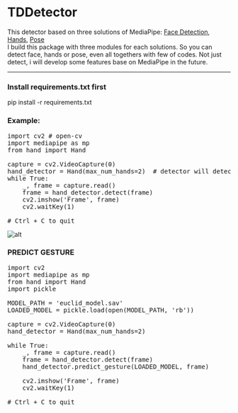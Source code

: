 # TDDetector
This detector based on three solutions of MediaPipe: [Face Detection][1], [Hands][2], [Pose][3]<br>
I build this package with three modules for each solutions. So you can detect face, hands or pose, even all togethers with few of codes.
Not just detect, i will develop some features base on MediaPipe in the future.
<hr>

### Install requirements.txt first

pip install -r requirements.txt

### Example:

<pre>
import cv2 # open-cv
import mediapipe as mp
from hand import Hand

capture = cv2.VideoCapture(0)
hand_detector = Hand(max_num_hands=2)  # detector will detect maximum two hands in one frame
while True:
    _, frame = capture.read()
    frame = hand_detector.detect(frame)
    cv2.imshow('Frame', frame)
    cv2.waitKey(1)
    
# Ctrl + C to quit
</pre>
![alt][4]

### PREDICT GESTURE
<pre>
import cv2
import mediapipe as mp
from hand import Hand
import pickle

MODEL_PATH = 'euclid_model.sav'
LOADED_MODEL = pickle.load(open(MODEL_PATH, 'rb'))

capture = cv2.VideoCapture(0)
hand_detector = Hand(max_num_hands=2)

while True:
    _, frame = capture.read()
    frame = hand_detector.detect(frame)
    hand_detector.predict_gesture(LOADED_MODEL, frame)
    
    cv2.imshow('Frame', frame)
    cv2.waitKey(1)
    
# Ctrl + C to quit

</pre>




[1]: https://google.github.io/mediapipe/solutions/face_detection.html
[2]: https://google.github.io/mediapipe/solutions/hands.html
[3]: https://google.github.io/mediapipe/solutions/pose.html

[4]: https://i.imgur.com/rLbi0Zf.png
